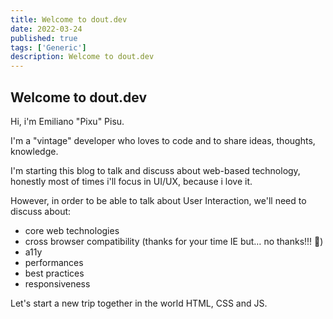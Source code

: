 ```yaml
---
title: Welcome to dout.dev
date: 2022-03-24
published: true
tags: ['Generic']
description: Welcome to dout.dev
---
```


## Welcome to dout.dev

Hi, i'm Emiliano "Pixu" Pisu.

I'm a "vintage" developer who loves to code and to share ideas, thoughts, knowledge.

I'm starting this blog to talk and discuss about web-based technology, honestly most of times i'll focus in UI/UX, because i love it.

However, in order to be able to talk about User Interaction, we'll need to discuss about:
- core web technologies
- cross browser compatibility (thanks for your time IE but… no thanks!!! 🤣)
- a11y
- performances
- best practices
- responsiveness

Let's start a new trip together in the world HTML, CSS and JS.
